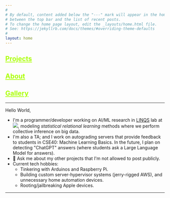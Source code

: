```yaml
---
#
# By default, content added below the "---" mark will appear in the home page
# between the top bar and the list of recent posts.
# To change the home page layout, edit the _layouts/home.html file.
# See: https://jekyllrb.com/docs/themes/#overriding-theme-defaults
#
layout: home
---
```


<h2 id="projects"><a href="/projects/" style="color: #aaff00">Projects</a></h2>
<h2 id="about"><a href="/about/" style="color: #aaff00">About</a></h2>
<h2 id="gallery"><a href="/gallery/" style="color: #aaff00">Gallery</a></h2>

---

Hello World,
- I'm a programmer/developer working on AI/ML research in [LINQS](https://linqs.soe.ucsc.edu/) lab at <a href="https://engineering.ucsc.edu/people/anthach"><img src="https://img.shields.io/badge/UCSC-Baskin%20Engineering-yellow"/></a>, modeling *statistical relational learning* methods where we perform collective inference on big data.
- I'm also a TA; and I work on autograding servers that provide feedback to students in CSE40: Machine Learning Basics.  In the future, I plan on detecting "ChatGPT" answers (where students ask a Large Language Model for answers).
- 💬 Ask me about my other projects that I'm not allowed to post publicly.
- Current tech hobbies:
  - Tinkering with Arduinos and Raspberry Pi.
  - Building custom server-hypervisor systems (jerry-rigged AWS), and unnecessary home automation devices.
  - Rooting/jailbreaking Apple devices.

---
